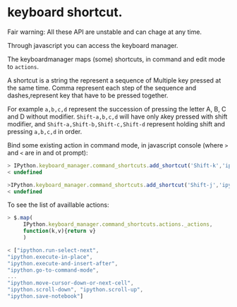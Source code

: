 # keyboard shortcut. 


Fair warning: All these API are unstable and can chage at any time. 


Through javascript you can access the keyboard manager.

The keyboardmanager maps (some) shortcuts, in command and edit mode to `actions`.

A shortcut is a string the represent a sequence of Multiple key pressed at the same time. Comma represent each step of the sequence and dashes,represent key that have to be pressed together. 

For example `a,b,c,d` represent the succession of pressing the letter A, B, C and D without modifier.
`Shift-a,b,c,d` will have only `A`key pressed with shift modifier, and `Shift-a,Shift-b,Shift-c,Shift-d` represent holding shift and pressing `a,b,c,d` in order. 

Bind some existing action in command mode, in javascript console (where `>` and `<` are in and ot prompt): 


```javascript
> IPython.keyboard_manager.command_shortcuts.add_shortcut('Shift-k','ipython.move-selected-cell-up')
< undefined

>IPython.keyboard_manager.command_shortcuts.add_shortcut('Shift-j','ipython.move-selected-cell-down')
< undefined
```

To see the list of availlable actions: 

```javascript
> $.map(
     IPython.keyboard_manager.command_shortcuts.actions._actions,
     function(k,v){return v}
     )

< ["ipython.run-select-next",
"ipython.execute-in-place",
"ipython.execute-and-insert-after",
"ipython.go-to-command-mode",
...
"ipython.move-cursor-down-or-next-cell",
"ipython.scroll-down", "ipython.scroll-up",
"ipython.save-notebook"]
```



